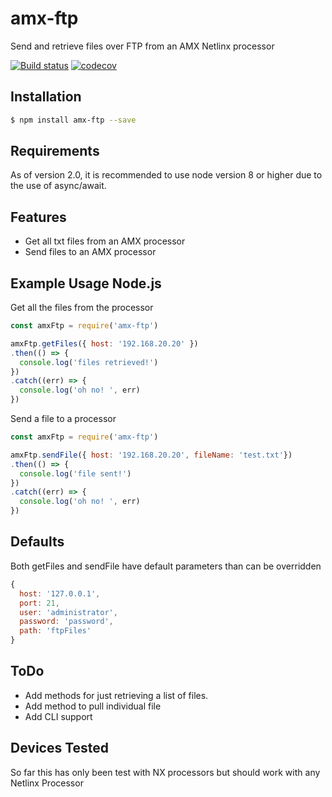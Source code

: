 # amx-ftp
Send and retrieve files over FTP from an AMX Netlinx processor

[![Build status](https://ci.appveyor.com/api/projects/status/56df4tesf9ojrt6r?svg=true)](https://ci.appveyor.com/project/ashleymarkfletcher/amx-ftp)
[![codecov](https://codecov.io/gh/ashleymarkfletcher/amx-ftp/branch/master/graph/badge.svg)](https://codecov.io/gh/ashleymarkfletcher/amx-ftp)
## Installation

```bash
$ npm install amx-ftp --save
```

## Requirements

  As of version 2.0, it is recommended to use node version 8 or higher due to the use of async/await.

## Features

  * Get all txt files from an AMX processor
  * Send files to an AMX processor

## Example Usage Node.js

Get all the files from the processor
```js
const amxFtp = require('amx-ftp')

amxFtp.getFiles({ host: '192.168.20.20' })
.then(() => {
  console.log('files retrieved!')
})
.catch((err) => {
  console.log('oh no! ', err)
})
```

Send a file to a processor
```js
const amxFtp = require('amx-ftp')

amxFtp.sendFile({ host: '192.168.20.20', fileName: 'test.txt'})
.then(() => {
  console.log('file sent!')
})
.catch((err) => {
  console.log('oh no! ', err)
})
```

## Defaults

Both getFiles and sendFile have default parameters than can be overridden
```js
{
  host: '127.0.0.1',
  port: 21,
  user: 'administrator',
  password: 'password',
  path: 'ftpFiles'
}
```

## ToDo

  * Add methods for just retrieving a list of files.
  * Add method to pull individual file
  * Add CLI support

## Devices Tested

So far this has only been test with NX processors but should work with any Netlinx Processor
